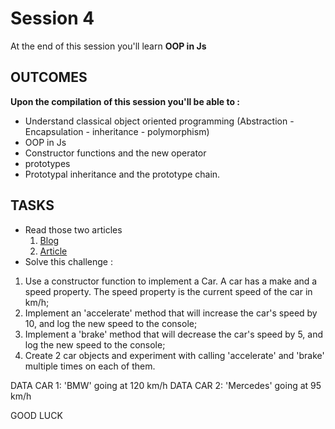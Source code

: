 # Session 4
At the end of this session you'll learn **OOP in Js**
## OUTCOMES
**Upon the compilation of this session you'll be able to :**
- Understand classical object oriented programming (Abstraction - Encapsulation - inheritance - polymorphism)   
- OOP in Js
- Constructor functions and the new operator
- prototypes
- Prototypal inheritance and the prototype chain.
## TASKS
- Read those two articles
    1. [Blog](https://akozdev.github.io/)
    2. [Article](https://www.thecodeship.com/web-development/methods-within-constructor-vs-prototype-in-javascript/)
- Solve this challenge :
1. Use a constructor function to implement a Car. A car has a make and a speed property. The speed property is the current speed of the car in km/h;
2. Implement an 'accelerate' method that will increase the car's speed by 10, and log the new speed to the console;
3. Implement a 'brake' method that will decrease the car's speed by 5, and log the new speed to the console;
4. Create 2 car objects and experiment with calling 'accelerate' and 'brake' multiple times on each of them.

DATA CAR 1: 'BMW' going at 120 km/h
DATA CAR 2: 'Mercedes' going at 95 km/h

GOOD LUCK 
